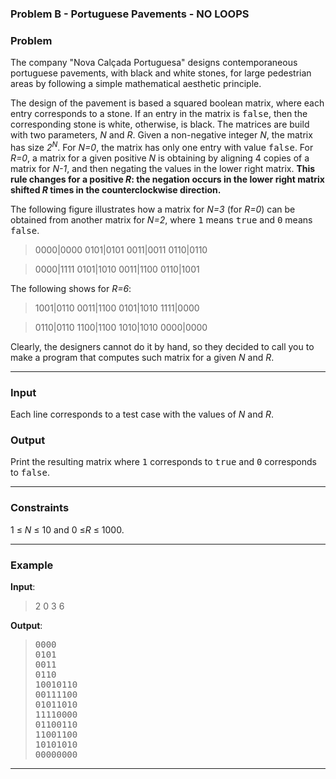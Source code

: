 ###  Problem B - Portuguese Pavements - NO LOOPS 

###  Problem

The company "Nova Calçada Portuguesa" designs contemporaneous
portuguese pavements, with black and white stones, for large
pedestrian areas by following a simple mathematical aesthetic principle. 

The design of the pavement is based a squared boolean matrix, where each entry corresponds to a stone. If an entry in the matrix is <tt>false</tt>, then the corresponding stone is white, otherwise, is black. The matrices are build with two parameters, _N_ and _R_. Given a non-negative integer _N_, the matrix has
size _2<sup>N</sup>_. For _N=0_, the matrix has only one entry with value <tt>false</tt>. 
For _R=0_, a matrix for a given positive _N_ is obtaining by aligning  4 copies of a matrix for _N-1_, and then negating the values in the lower  right matrix. **This rule changes for a positive _R_: the negation occurs in the lower  right matrix shifted _R_ times in the counterclockwise direction.**

The following figure illustrates how a matrix for _N=3_  (for _R=0_) can be
obtained from another matrix for _N=2_, where
<tt>1</tt> means <tt>true</tt> and <tt>0</tt> means <tt>false</tt>.

> 0000|0000
> 0101|0101
> 0011|0011
> 0110|0110

> 0000|1111
> 0101|1010
> 0011|1100
> 0110|1001
> 

The following shows for _R=6_:

> 1001|0110
> 0011|1100
> 0101|1010
> 1111|0000

> 0110|0110
> 1100|1100
> 1010|1010
> 0000|0000
> 

Clearly, the designers cannot do it by hand, so they decided to call
you to make a program that computes such matrix for a given _N_
and _R_.

* * *

###  Input

Each line corresponds to a test case with the values of _N_ and _R_.

###  Output

Print the resulting matrix where <tt>1</tt> corresponds to <tt>true</tt> and
<tt>0</tt> corresponds to <tt>false</tt>.

* * *

###  Constraints

1 &#8804; _N_ &#8804; 10 and 0 &#8804;_R_ &#8804; 1000.

* * *

###  Example

**Input**:

> 2 0
> 3 6
> 

**Output**:

> <pre>0000
> 0101
> 0011
> 0110
> 10010110
> 00111100
> 01011010
> 11110000
> 01100110
> 11001100
> 10101010
> 00000000
> </pre>

* * *

</td>
</tr>
</tbody></table>
</center>

</body></html>
